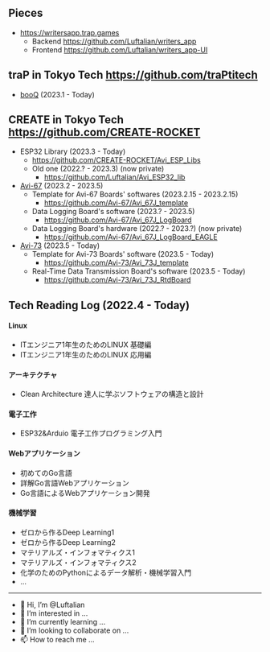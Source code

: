 ## Pieces
- https://writersapp.trap.games
  - Backend https://github.com/Luftalian/writers_app
  - Frontend https://github.com/Luftalian/writers_app-UI

## **traP in Tokyo Tech** https://github.com/traPtitech
- [booQ](https://github.com/traPtitech/booQ) (2023.1 - Today)

## **CREATE in Tokyo Tech** https://github.com/CREATE-ROCKET
- ESP32 Library (2023.3 - Today)
  - https://github.com/CREATE-ROCKET/Avi_ESP_Libs
  - Old one (2022.? - 2023.3) (now private)
    - https://github.com/Luftalian/Avi_ESP32_lib
- [Avi-67](https://github.com/Avi-67) (2023.2 - 2023.5)
  - Template for Avi-67 Boards' softwares (2023.2.15 - 2023.2.15)
    - https://github.com/Avi-67/Avi_67J_template
  - Data Logging Board's software (2023.? - 2023.5)
    - https://github.com/Avi-67/Avi_67J_LogBoard
  - Data Logging Board's hardware (2022.? - 2023.?) (now private)
    - https://github.com/Avi-67/Avi_67J_LogBoard_EAGLE
- [Avi-73](https://github.com/Avi-73) (2023.5 - Today)
  - Template for Avi-73 Boards' software (2023.5 - Today)
    - https://github.com/Avi-73/Avi_73J_template
  - Real-Time Data Transmission Board's software (2023.5 - Today)
    - https://github.com/Avi-73/Avi_73J_RtdBoard

## Tech Reading Log (2022.4 - Today)
#### Linux
- ITエンジニア1年生のためのLINUX 基礎編
- ITエンジニア1年生のためのLINUX 応用編

#### アーキテクチャ
- Clean Architecture 達人に学ぶソフトウェアの構造と設計

#### 電子工作
- ESP32&Arduio 電子工作プログラミング入門

#### Webアプリケーション
- 初めてのGo言語
- 詳解Go言語Webアプリケーション
- Go言語によるWebアプリケーション開発

#### 機械学習
- ゼロから作るDeep Learning1
- ゼロから作るDeep Learning2
- マテリアルズ・インフォマティクス1
- マテリアルズ・インフォマティクス2
- 化学のためのPythonによるデータ解析・機械学習入門
- ...
------
- 👋 Hi, I’m @Luftalian
- 👀 I’m interested in ...
- 🌱 I’m currently learning ...
- 💞️ I’m looking to collaborate on ...
- 📫 How to reach me ...

<!---
Luftalian/Luftalian is a ✨ special ✨ repository because its `README.md` (this file) appears on your GitHub profile.
You can click the Preview link to take a look at your changes.
--->

